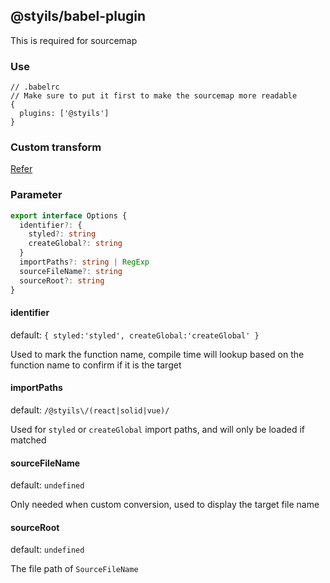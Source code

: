 ## @styils/babel-plugin

This is required for sourcemap

### Use

```json5
// .babelrc
// Make sure to put it first to make the sourcemap more readable
{
  plugins: ['@styils']
}
```

### Custom transform

[Refer](../docs/vite.config.ts)

### Parameter

```typescript
export interface Options {
  identifier?: {
    styled?: string
    createGlobal?: string
  }
  importPaths?: string | RegExp
  sourceFileName?: string
  sourceRoot?: string
}
```

#### identifier

default: `{ styled:'styled', createGlobal:'createGlobal' }`

Used to mark the function name, compile time will lookup based on the function name to confirm if it is the target

#### importPaths

default: `/@styils\/(react|solid|vue)/`

Used for `styled` or `createGlobal` import paths, and will only be loaded if matched

#### sourceFileName

default: `undefined`

Only needed when custom conversion, used to display the target file name

#### sourceRoot

default: `undefined`

The file path of `SourceFileName`
